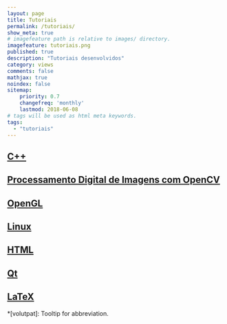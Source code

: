 ```yaml
---
layout: page
title: Tutoriais
permalink: /tutoriais/
show_meta: true
# imagefeature path is relative to images/ directory.
imagefeature: tutoriais.png
published: true
description: "Tutoriais desenvolvidos"
category: views
comments: false
mathjax: true
noindex: false
sitemap:
    priority: 0.7
    changefreq: 'monthly'
    lastmod: 2018-06-08
# tags will be used as html meta keywords.    
tags:
  - "tutoriais"
---
```


## [C++](/tutorial/cpp/)

## [Processamento Digital de Imagens com OpenCV](/tutorial/pdi/)

## [OpenGL](/tutorial/opengl/)

## [Linux](/tutorial/linux/)

## [HTML](/tutorial/html/)

## [Qt](/tutorial/qt/)

## [LaTeX](/tutorial/latex/)

*[volutpat]: Tooltip for abbreviation.
